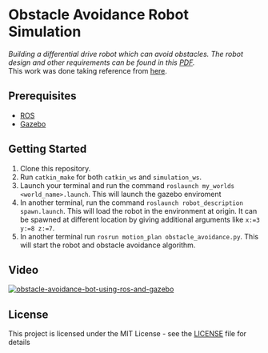 # Obstacle Avoidance Robot Simulation  

_Building a differential drive robot which can avoid obstacles. The robot design and other requirements can be found in this [PDF](https://github.com/OSSome01/Obstacle_Avoidance/blob/master/Problem_Statement.pdf)._  
This work was done taking reference from [here](https://www.theconstructsim.com/ros-projects-exploring-ros-using-2-wheeled-robot-part-1).

## Prerequisites  

* [ROS](http://wiki.ros.org/kinetic)  
* [Gazebo](http://wiki.ros.org/gazebo_ros_pkgs)

## Getting Started

1. Clone this repository.
2. Run `catkin_make` for both `catkin_ws` and `simulation_ws`.
3. Launch your terminal and run the command `roslaunch my_worlds <world_name>.launch`. 
This will launch the gazebo enviroment
4. In another terminal, run the command `roslaunch robot_description spawn.launch`. 
This will load the robot in the environment at origin. It can be spawned at different location by giving additional arguments like `x:=3 y:=8 z:=7`.  
5. In another terminal run `rosrun motion_plan obstacle_avoidance.py`. This will start the robot and obstacle avoidance algorithm.

## Video

[![obstacle-avoidance-bot-using-ros-and-gazebo](https://img.youtube.com/vi/0pR6Cr7dMHA/0.jpg)](https://youtu.be/0pR6Cr7dMHA "obstacleAvoidanceRobot")

## License

This project is licensed under the MIT License - see the [LICENSE](LICENSE) file for details
